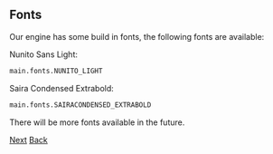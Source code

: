 ## Fonts
Our engine has some build in fonts, the following fonts are available:

Nunito Sans Light:
```python
main.fonts.NUNITO_LIGHT
```
Saira Condensed Extrabold:
```python
main.fonts.SAIRACONDENSED_EXTRABOLD
```

There will be more fonts available in the future.

[Next](<https://dimkauzh.github.io/fusion-engine/docs/wiki/keys.html>)
[Back](<https://dimkauzh.github.io/fusion-engine/docs/wiki/color.html>)
